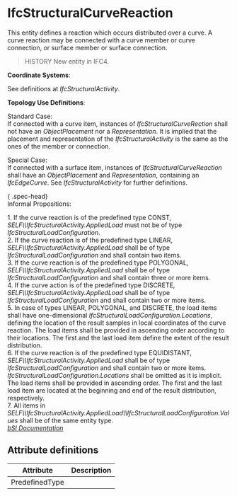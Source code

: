 IfcStructuralCurveReaction
==========================
This entity defines a reaction which occurs distributed over a curve. A curve
reaction may be connected with a curve member or curve connection, or surface
member or surface connection.  
  
> HISTORY  New entity in IFC4.  
  
****Coordinate Systems****:  
  
See definitions at _IfcStructuralActivity_.  
  
****Topology Use Definitions****:  
  
Standard Case:  
If connected with a curve item, instances of _IfcStructuralCurveRection_ shall
not have an _ObjectPlacement_ nor a _Representation_. It is implied that the
placement and representation of the _IfcStructuralActivity_ is the same as the
ones of the member or connection.  
  
Special Case:  
If connected with a surface item, instances of _IfcStructuralCurveReaction_
shall have an _ObjectPlacement_ and _Representation_, containing an
_IfcEdgeCurve_. See _IfcStructuralActivity_ for further definitions.  
  
{ .spec-head}  
Informal Propositions:  
  
1\. If the curve reaction is of the predefined type CONST,
_SELF\\\IfcStructuralActivity.AppliedLoad_ must not be of type
_IfcStructuralLoadConfiguration_.  
2\. If the curve reaction is of the predefined type LINEAR,
_SELF\\\IfcStructuralActivity.AppliedLoad_ shall be of type
_IfcStructuralLoadConfiguration_ and shall contain two items.  
3\. If the curve reaction is of the predefined type POLYGONAL,
_SELF\\\IfcStructuralActivity.AppliedLoad_ shall be of type
_IfcStructuralLoadConfiguration_ and shall contain three or more items.  
4\. If the curve action is of the predefined type DISCRETE,
_SELF\\\IfcStructuralActivity.AppliedLoad_ shall be of type
_IfcStructuralLoadConfiguration_ and shall contain two or more items.  
5\. In case of types LINEAR, POLYGONAL, and DISCRETE, the load items shall
have one-dimensional _IfcStructuralLoadConfiguration.Locations_, defining the
location of the result samples in local coordinates of the curve reaction. The
load items shall be provided in ascending order according to their locations.
The first and the last load item define the extent of the result distribution.  
6\. If the curve reaction is of the predefined type EQUIDISTANT,
_SELF\\\IfcStructuralActivity.AppliedLoad_ shall be of type
_IfcStructuralLoadConfiguration_ and shall contain two or more items.
_IfcStructuralLoadConfiguration.Locations_ shall be omitted as it is implicit.
The load items shall be provided in ascending order. The first and the last
load item are located at the beginning and end of the result distribution,
respectively.  
7\. All items in
_SELF\\\IfcStructuralActivity.AppliedLoad\\\IfcStructuralLoadConfiguration.Values_
shall be of the same entity type.  
[ _bSI
Documentation_](https://standards.buildingsmart.org/IFC/DEV/IFC4_2/FINAL/HTML/schema/ifcstructuralanalysisdomain/lexical/ifcstructuralcurvereaction.htm)


Attribute definitions
---------------------
| Attribute      | Description   |
|----------------|---------------|
| PredefinedType |               |

